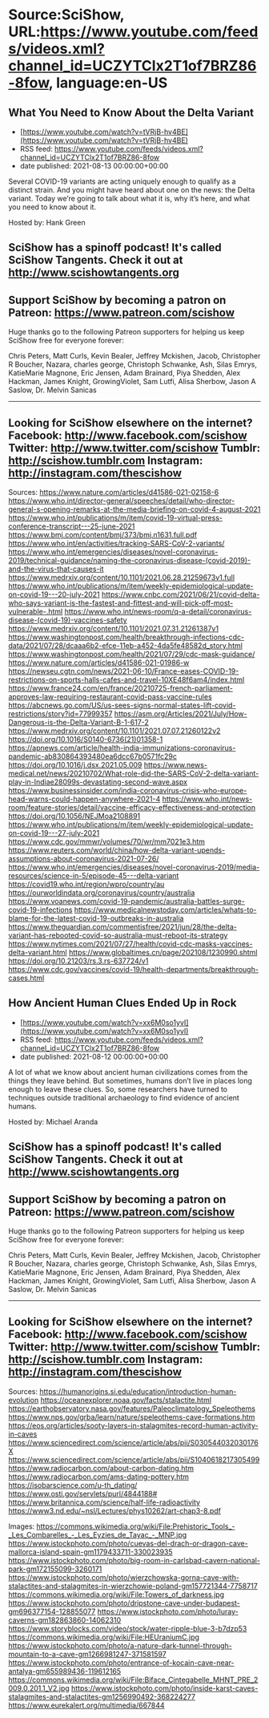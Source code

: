 # Source:SciShow, URL:https://www.youtube.com/feeds/videos.xml?channel_id=UCZYTClx2T1of7BRZ86-8fow, language:en-US

## What You Need to Know About the Delta Variant
 - [https://www.youtube.com/watch?v=tVRjB-hv4BE](https://www.youtube.com/watch?v=tVRjB-hv4BE)
 - RSS feed: https://www.youtube.com/feeds/videos.xml?channel_id=UCZYTClx2T1of7BRZ86-8fow
 - date published: 2021-08-13 00:00:00+00:00

Several COVID-19 variants are acting uniquely enough to qualify as a distinct strain. And you might have heard about one on the news: the Delta variant. Today we’re going to talk about what it is, why it’s here, and what you need to know about it.
 
Hosted by: Hank Green

SciShow has a spinoff podcast! It's called SciShow Tangents. Check it out at http://www.scishowtangents.org
----------
Support SciShow by becoming a patron on Patreon: https://www.patreon.com/scishow
----------
Huge thanks go to the following Patreon supporters for helping us keep SciShow free for everyone forever:

Chris Peters, Matt Curls, Kevin Bealer, Jeffrey Mckishen, Jacob, Christopher R Boucher, Nazara, charles george, Christoph Schwanke, Ash, Silas Emrys, KatieMarie Magnone, Eric Jensen, Adam Brainard, Piya Shedden, Alex Hackman, James Knight, GrowingViolet, Sam Lutfi, Alisa Sherbow, Jason A Saslow, Dr. Melvin Sanicas

----------
Looking for SciShow elsewhere on the internet?
Facebook: http://www.facebook.com/scishow
Twitter: http://www.twitter.com/scishow
Tumblr: http://scishow.tumblr.com
Instagram: http://instagram.com/thescishow
----------
Sources:
https://www.nature.com/articles/d41586-021-02158-6 
https://www.who.int/director-general/speeches/detail/who-director-general-s-opening-remarks-at-the-media-briefing-on-covid-4-august-2021 
https://www.who.int/publications/m/item/covid-19-virtual-press-conference-transcript---25-june-2021 
https://www.bmj.com/content/bmj/373/bmj.n1631.full.pdf 
https://www.who.int/en/activities/tracking-SARS-CoV-2-variants/ 
https://www.who.int/emergencies/diseases/novel-coronavirus-2019/technical-guidance/naming-the-coronavirus-disease-(covid-2019)-and-the-virus-that-causes-it 
https://www.medrxiv.org/content/10.1101/2021.06.28.21259673v1.full 
https://www.who.int/publications/m/item/weekly-epidemiological-update-on-covid-19---20-july-2021 
https://www.cnbc.com/2021/06/21/covid-delta-who-says-variant-is-the-fastest-and-fittest-and-will-pick-off-most-vulnerable-.html
https://www.who.int/news-room/q-a-detail/coronavirus-disease-(covid-19)-vaccines-safety
https://www.medrxiv.org/content/10.1101/2021.07.31.21261387v1 
https://www.washingtonpost.com/health/breakthrough-infections-cdc-data/2021/07/28/dcaaa6b2-efce-11eb-a452-4da5fe48582d_story.html 
https://www.washingtonpost.com/health/2021/07/29/cdc-mask-guidance/ 
https://www.nature.com/articles/d41586-021-01986-w 
https://newseu.cgtn.com/news/2021-06-10/France-eases-COVID-19-restrictions-on-sports-halls-cafes-and-travel-10XE48f6am4/index.html 
https://www.france24.com/en/france/20210725-french-parliament-approves-law-requiring-restaurant-covid-pass-vaccine-rules 
https://abcnews.go.com/US/us-sees-signs-normal-states-lift-covid-restrictions/story?id=77999357 
https://asm.org/Articles/2021/July/How-Dangerous-is-the-Delta-Variant-B-1-617-2 
https://www.medrxiv.org/content/10.1101/2021.07.07.21260122v2 
https://doi.org/10.1016/S0140-6736(21)01358-1 
https://apnews.com/article/health-india-immunizations-coronavirus-pandemic-ab830864393480ea6dcc67b0571fc29c 
https://doi.org/10.1016/j.dsx.2021.05.009 
https://www.news-medical.net/news/20210702/What-role-did-the-SARS-CoV-2-delta-variant-play-in-Indiae28099s-devastating-second-wave.aspx
https://www.businessinsider.com/india-coronavirus-crisis-who-europe-head-warns-could-happen-anywhere-2021-4
https://www.who.int/news-room/feature-stories/detail/vaccine-efficacy-effectiveness-and-protection
https://doi.org/10.1056/NEJMoa2108891 
https://www.who.int/publications/m/item/weekly-epidemiological-update-on-covid-19---27-july-2021 
https://www.cdc.gov/mmwr/volumes/70/wr/mm7021e3.htm 
https://www.reuters.com/world/china/how-delta-variant-upends-assumptions-about-coronavirus-2021-07-26/ https://www.who.int/emergencies/diseases/novel-coronavirus-2019/media-resources/science-in-5/episode-45---delta-variant  
https://covid19.who.int/region/wpro/country/au 
https://ourworldindata.org/coronavirus/country/australia
https://www.voanews.com/covid-19-pandemic/australia-battles-surge-covid-19-infections 
https://www.medicalnewstoday.com/articles/whats-to-blame-for-the-latest-covid-19-outbreaks-in-australia 
https://www.theguardian.com/commentisfree/2021/jun/28/the-delta-variant-has-rebooted-covid-so-australia-must-reboot-its-strategy
https://www.nytimes.com/2021/07/27/health/covid-cdc-masks-vaccines-delta-variant.html 
https://www.globaltimes.cn/page/202108/1230990.shtml
https://doi.org/10.21203/rs.3.rs-637724/v1 
https://www.cdc.gov/vaccines/covid-19/health-departments/breakthrough-cases.html

## How Ancient Human Clues Ended Up in Rock
 - [https://www.youtube.com/watch?v=xx6M0so1yvI](https://www.youtube.com/watch?v=xx6M0so1yvI)
 - RSS feed: https://www.youtube.com/feeds/videos.xml?channel_id=UCZYTClx2T1of7BRZ86-8fow
 - date published: 2021-08-12 00:00:00+00:00

A lot of what we know about ancient human civilizations comes from the things they leave behind. But sometimes, humans don’t live in places long enough to leave these clues. So, some researchers have turned to techniques outside traditional archaeology to find evidence of ancient humans.

Hosted by: Michael Aranda

SciShow has a spinoff podcast! It's called SciShow Tangents. Check it out at http://www.scishowtangents.org
----------
Support SciShow by becoming a patron on Patreon: https://www.patreon.com/scishow
----------
Huge thanks go to the following Patreon supporters for helping us keep SciShow free for everyone forever:

Chris Peters, Matt Curls, Kevin Bealer, Jeffrey Mckishen, Jacob, Christopher R Boucher, Nazara, charles george, Christoph Schwanke, Ash, Silas Emrys, KatieMarie Magnone, Eric Jensen, Adam Brainard, Piya Shedden, Alex Hackman, James Knight, GrowingViolet, Sam Lutfi, Alisa Sherbow, Jason A Saslow, Dr. Melvin Sanicas

----------
Looking for SciShow elsewhere on the internet?
Facebook: http://www.facebook.com/scishow
Twitter: http://www.twitter.com/scishow
Tumblr: http://scishow.tumblr.com
Instagram: http://instagram.com/thescishow
----------
Sources:
https://humanorigins.si.edu/education/introduction-human-evolution
https://oceanexplorer.noaa.gov/facts/stalactite.html
https://earthobservatory.nasa.gov/features/Paleoclimatology_Speleothems
https://www.nps.gov/grba/learn/nature/speleothems-cave-formations.htm
https://eos.org/articles/sooty-layers-in-stalagmites-record-human-activity-in-caves
https://www.sciencedirect.com/science/article/abs/pii/S030544032030176X
https://www.sciencedirect.com/science/article/abs/pii/S1040618217305499
https://www.radiocarbon.com/about-carbon-dating.htm
https://www.radiocarbon.com/ams-dating-pottery.htm
https://isobarscience.com/u-th_dating/
https://www.osti.gov/servlets/purl/4844188#
https://www.britannica.com/science/half-life-radioactivity
https://www3.nd.edu/~nsl/Lectures/phys10262/art-chap3-8.pdf

Images:
https://commons.wikimedia.org/wiki/File:Prehistoric_Tools_-_Les_Combarelles_-_Les_Eyzies_de_Tayac_-_MNP.jpg
https://www.istockphoto.com/photo/cuevas-del-drach-or-dragon-cave-mallorca-island-spain-gm1179433711-330023935
https://www.istockphoto.com/photo/big-room-in-carlsbad-cavern-national-park-gm172155099-3260171
https://www.istockphoto.com/photo/wierzchowska-gorna-cave-with-stalactites-and-stalagmites-in-wierzchowie-poland-gm157721344-7758717
https://commons.wikimedia.org/wiki/File:Towers_of_darkness.jpg
https://www.istockphoto.com/photo/dripstone-cave-under-budapest-gm696377154-128855077
https://www.istockphoto.com/photo/luray-caverns-gm182863860-14062310
https://www.storyblocks.com/video/stock/water-ripple-blue-3-b7dzp53
https://commons.wikimedia.org/wiki/File:HEUraniumC.jpg
https://www.istockphoto.com/photo/a-nature-dark-tunnel-through-mountain-to-a-cave-gm1266981247-371581597
https://www.istockphoto.com/photo/entrance-of-kocain-cave-near-antalya-gm655989436-119612165
https://commons.wikimedia.org/wiki/File:Biface_Cintegabelle_MHNT_PRE_2009.0.201.1_V2.jpg
https://www.istockphoto.com/photo/inside-karst-caves-stalagmites-and-stalactites-gm1256990492-368224277
https://www.eurekalert.org/multimedia/667844

